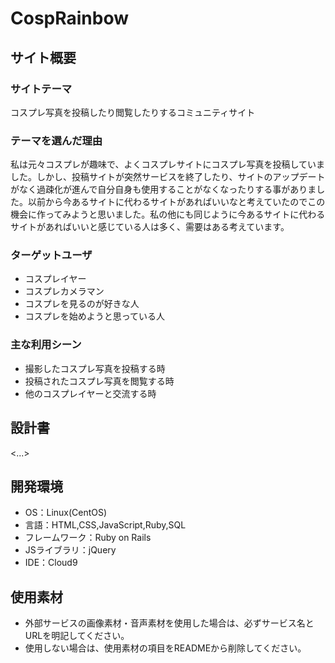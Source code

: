# CospRainbow

## サイト概要
### サイトテーマ
コスプレ写真を投稿したり閲覧したりするコミュニティサイト

### テーマを選んだ理由
私は元々コスプレが趣味で、よくコスプレサイトにコスプレ写真を投稿していました。しかし、投稿サイトが突然サービスを終了したり、サイトのアップデートがなく過疎化が進んで自分自身も使用することがなくなったりする事がありました。以前から今あるサイトに代わるサイトがあればいいなと考えていたのでこの機会に作ってみようと思いました。私の他にも同じように今あるサイトに代わるサイトがあればいいと感じている人は多く、需要はある考えています。

### ターゲットユーザ
- コスプレイヤー
- コスプレカメラマン
- コスプレを見るのが好きな人
- コスプレを始めようと思っている人

### 主な利用シーン
- 撮影したコスプレ写真を投稿する時
- 投稿されたコスプレ写真を閲覧する時
- 他のコスプレイヤーと交流する時

## 設計書
<...>

## 開発環境
- OS：Linux(CentOS)
- 言語：HTML,CSS,JavaScript,Ruby,SQL
- フレームワーク：Ruby on Rails
- JSライブラリ：jQuery
- IDE：Cloud9

## 使用素材
- 外部サービスの画像素材・音声素材を使用した場合は、必ずサービス名とURLを明記してください。
- 使用しない場合は、使用素材の項目をREADMEから削除してください。